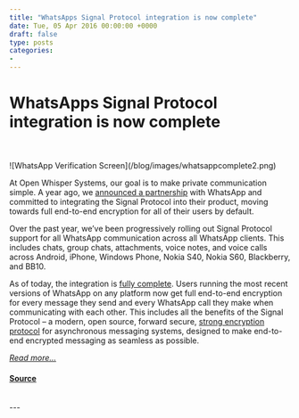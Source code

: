```yaml
---
title: "WhatsApps Signal Protocol integration is now complete"
date: Tue, 05 Apr 2016 00:00:00 +0000
draft: false
type: posts
categories: 
- 
---
```

# WhatsApps Signal Protocol integration is now complete

<br/>

<br/>
![WhatsApp Verification Screen](/blog/images/whatsappcomplete2.png)

At Open Whisper Systems, our goal is to make private communication simple. A year ago, we [announced a partnership](https://whispersystems.org/blog/whatsapp/) with WhatsApp and committed to integrating the Signal Protocol into their product, moving towards full end-to-end encryption for all of their users by default.

Over the past year, we’ve been progressively rolling out Signal Protocol support for all WhatsApp communication across all WhatsApp clients. This includes chats, group chats, attachments, voice notes, and voice calls across Android, iPhone, Windows Phone, Nokia S40, Nokia S60, Blackberry, and BB10.

As of today, the integration is [fully complete](https://www.whatsapp.com/security). Users running the most recent versions of WhatsApp on any platform now get full end-to-end encryption for every message they send and every WhatsApp call they make when communicating with each other. This includes all the benefits of the Signal Protocol – a modern, open source, forward secure, [strong encryption protocol](https://whispersystems.org/blog/advanced-ratcheting/) for asynchronous messaging systems, designed to make end-to-end encrypted messaging as seamless as possible.

[_Read more..._](https://signal.org/blog/whatsapp-complete/)

#### [Source](https://signal.org/blog/whatsapp-complete/)

<br/>
---
